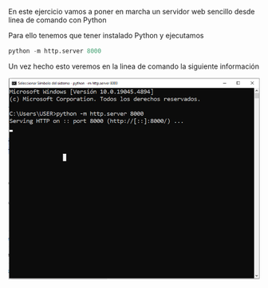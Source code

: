 En este ejercicio vamos a poner en marcha un servidor web sencillo desde linea de comando con Python

Para ello tenemos que tener instalado Python y ejecutamos

```python
python -m http.server 8000
```

Un vez hecho esto veremos en la linea de comando la siguiente información

![pantalla 1](/tema0/imagen1.png)
